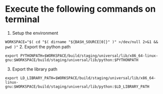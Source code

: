 # Execute the following commands on terminal
1. Setup the environment

```WORKSPACE="$( cd "$( dirname "${BASH_SOURCE[0]}" )" >/dev/null 2>&1 && pwd )"```
2. Export the python path

```export PYTHONPATH=$WORKSPACE/build/staging/universal/lib/x86_64-linux-gnu:$WORKSPACE/build/staging/universal/lib/python:$PYTHONPATH```

3. Export the library path

```export LD_LIBRARY_PATH=$WORKSPACE/build/staging/universal/lib/x86_64-linux-gnu:$WORKSPACE/build/staging/universal/lib/python:$LD_LIBRARY_PATH```
